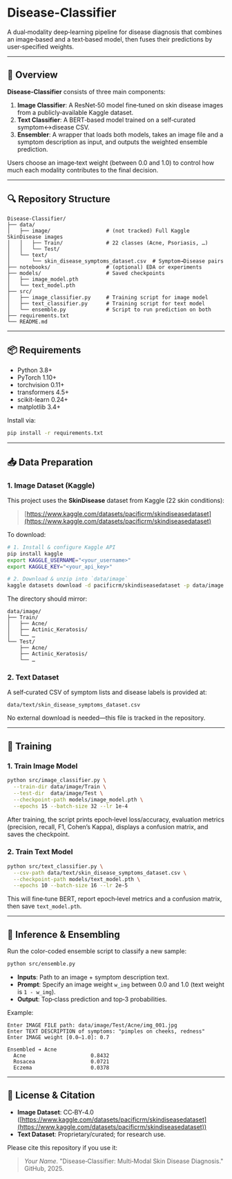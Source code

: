 # Disease-Classifier

A dual‑modality deep‑learning pipeline for disease diagnosis that combines an image‑based and a text‑based model, then fuses their predictions by user‑specified weights.

---

## 📖 Overview

**Disease-Classifier** consists of three main components:

1. **Image Classifier**: A ResNet‑50 model fine‑tuned on skin disease images from a publicly‑available Kaggle dataset.
2. **Text Classifier**: A BERT‑based model trained on a self‑curated symptom↔disease CSV.
3. **Ensembler**: A wrapper that loads both models, takes an image file and a symptom description as input, and outputs the weighted ensemble prediction.

Users choose an image‑text weight (between 0.0 and 1.0) to control how much each modality contributes to the final decision.

---

## 🔍 Repository Structure

```
Disease-Classifier/
├── data/
│   ├── image/                  # (not tracked) Full Kaggle SkinDisease images
│   │   ├── Train/              # 22 classes (Acne, Psoriasis, …)
│   │   └── Test/
│   └── text/
│       └── skin_disease_symptoms_dataset.csv  # Symptom→Disease pairs
├── notebooks/                  # (optional) EDA or experiments
├── models/                     # Saved checkpoints
│   ├── image_model.pth
│   └── text_model.pth
├── src/
│   ├── image_classifier.py     # Training script for image model
│   ├── text_classifier.py      # Training script for text model
│   └── ensemble.py             # Script to run prediction on both
├── requirements.txt
└── README.md
```

---

## 📦 Requirements

* Python 3.8+
* PyTorch 1.10+
* torchvision 0.11+
* transformers 4.5+
* scikit-learn 0.24+
* matplotlib 3.4+

Install via:

```bash
pip install -r requirements.txt
```

---

## 📥 Data Preparation

### 1. Image Dataset (Kaggle)

This project uses the **SkinDisease** dataset from Kaggle (22 skin conditions):

> [https://www.kaggle.com/datasets/pacificrm/skindiseasedataset](https://www.kaggle.com/datasets/pacificrm/skindiseasedataset)

To download:

```bash
# 1. Install & configure Kaggle API
pip install kaggle
export KAGGLE_USERNAME="<your_username>"
export KAGGLE_KEY="<your_api_key>"

# 2. Download & unzip into `data/image`
kaggle datasets download -d pacificrm/skindiseasedataset -p data/image --unzip
```

The directory should mirror:

```
data/image/
├── Train/
│   ├── Acne/
│   ├── Actinic_Keratosis/
│   └── …
└── Test/
    ├── Acne/
    ├── Actinic_Keratosis/
    └── …
```

### 2. Text Dataset

A self‑curated CSV of symptom lists and disease labels is provided at:

```
data/text/skin_disease_symptoms_dataset.csv
```

No external download is needed—this file is tracked in the repository.

---

## 🚀 Training

### 1. Train Image Model

```bash
python src/image_classifier.py \
  --train-dir data/image/Train \
  --test-dir  data/image/Test \
  --checkpoint-path models/image_model.pth \
  --epochs 15 --batch-size 32 --lr 1e-4
```

After training, the script prints epoch‑level loss/accuracy, evaluation metrics (precision, recall, F1, Cohen’s Kappa), displays a confusion matrix, and saves the checkpoint.

### 2. Train Text Model

```bash
python src/text_classifier.py \
  --csv-path data/text/skin_disease_symptoms_dataset.csv \
  --checkpoint-path models/text_model.pth \
  --epochs 10 --batch-size 16 --lr 2e-5
```

This will fine‑tune BERT, report epoch‑level metrics and a confusion matrix, then save `text_model.pth`.

---

## 🎯 Inference & Ensembling

Run the color-coded ensemble script to classify a new sample:

```bash
python src/ensemble.py
```

* **Inputs**: Path to an image + symptom description text.
* **Prompt**: Specify an image weight `w_img` between 0.0 and 1.0 (text weight is `1 - w_img`).
* **Output**: Top‑class prediction and top‑3 probabilities.

Example:

```
Enter IMAGE FILE path: data/image/Test/Acne/img_001.jpg
Enter TEXT DESCRIPTION of symptoms: "pimples on cheeks, redness"
Enter IMAGE weight [0.0–1.0]: 0.7

Ensembled ➔ Acne
  Acne                     0.8432
  Rosacea                  0.0721
  Eczema                   0.0378
```

---

## 📜 License & Citation

* **Image Dataset**: CC‑BY‑4.0 ([https://www.kaggle.com/datasets/pacificrm/skindiseasedataset](https://www.kaggle.com/datasets/pacificrm/skindiseasedataset))
* **Text Dataset**: Proprietary/curated; for research use.

Please cite this repository if you use it:

> *Your Name*. "Disease‑Classifier: Multi‑Modal Skin Disease Diagnosis." GitHub, 2025.
